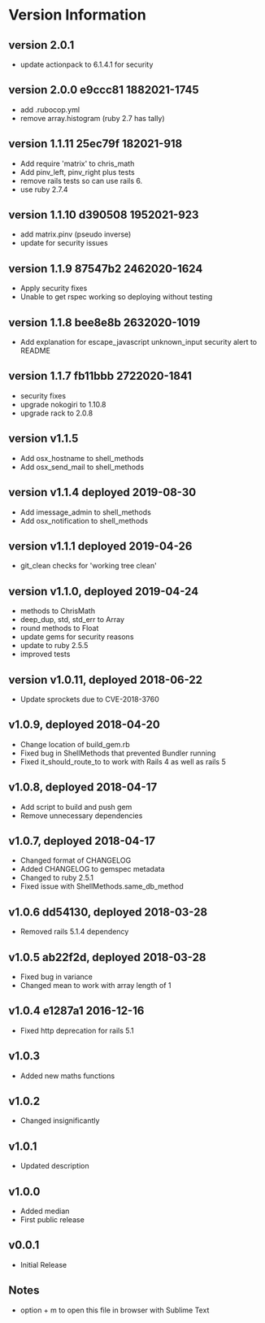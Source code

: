 # Version Information
## version 2.0.1 
  - update actionpack to 6.1.4.1 for security
## version 2.0.0 e9ccc81 1882021-1745
  - add .rubocop.yml
  - remove array.histogram (ruby 2.7 has tally)
## version 1.1.11  25ec79f 182021-918
  - Add require 'matrix' to chris_math
  - Add pinv_left, pinv_right plus tests
  - remove rails tests so can use rails 6.
  - use ruby 2.7.4
## version 1.1.10 d390508 1952021-923
  - add matrix.pinv (pseudo inverse)
  - update for security issues
## version 1.1.9 87547b2 2462020-1624
  - Apply security fixes
  - Unable to get rspec working so deploying without testing
## version 1.1.8 bee8e8b 2632020-1019
  - Add explanation for escape_javascript unknown_input security alert to README
## version 1.1.7 fb11bbb 2722020-1841
  - security fixes
  - upgrade nokogiri to 1.10.8
  - upgrade rack to 2.0.8
## version v1.1.5
  - Add osx_hostname to shell_methods
  - Add osx_send_mail to shell_methods
## version v1.1.4 deployed 2019-08-30
  - Add imessage_admin to shell_methods
  - Add osx_notification to shell_methods
## version v1.1.1 deployed 2019-04-26
  - git_clean checks for 'working tree clean'
## version v1.1.0, deployed 2019-04-24
  - methods to ChrisMath
  - deep_dup, std, std_err to Array
  - round methods to Float
  - update gems for security reasons
  - update to ruby 2.5.5
  - improved tests
## version v1.0.11, deployed 2018-06-22
  - Update sprockets due to CVE-2018-3760
## v1.0.9, deployed 2018-04-20
  - Change location of build_gem.rb
  - Fixed bug in ShellMethods that prevented Bundler running
  - Fixed it_should_route_to to work with Rails 4 as well as rails 5
## v1.0.8, deployed 2018-04-17
  - Add script to build and push gem
  - Remove unnecessary dependencies
## v1.0.7, deployed 2018-04-17
  - Changed format of CHANGELOG
  - Added CHANGELOG to gemspec metadata
  - Changed to ruby 2.5.1
  - Fixed issue with ShellMethods.same_db_method
## v1.0.6 dd54130, deployed 2018-03-28
  - Removed rails 5.1.4 dependency
## v1.0.5 ab22f2d, deployed 2018-03-28
  - Fixed bug in variance
  - Changed mean to work with array length of 1
## v1.0.4 e1287a1 2016-12-16
  - Fixed http deprecation for rails 5.1
## v1.0.3
  - Added new maths functions
## v1.0.2
  - Changed insignificantly
## v1.0.1
  - Updated description
## v1.0.0
  - Added median
  - First public release
## v0.0.1
  - Initial Release

## Notes
  - option + m to open this file in browser with Sublime Text

